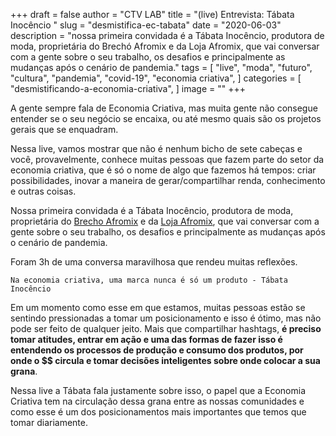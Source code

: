 +++
draft = false
author = "CTV LAB"
title = "(live) Entrevista: Tábata Inocêncio "
slug = "desmistifica-ec-tabata"
date = "2020-06-03"
description = "nossa primeira convidada é a Tábata Inocêncio, produtora de moda, proprietária do Brechó Afromix e da Loja Afromix, que vai conversar com a gente sobre o seu trabalho, os desafios e principalmente as mudanças após o cenário de pandemia."
tags = [
    "live",
    "moda",
    "futuro",
    "cultura",
    "pandemia",
    "covid-19",
    "economia criativa",
]
categories = [
    "desmistificando-a-economia-criativa",
]
image = ""
+++

A gente sempre fala de Economia Criativa, mas muita gente não consegue entender se o seu negócio se encaixa, ou até mesmo quais são os projetos gerais que se enquadram.

Nessa live, vamos mostrar que não é nenhum bicho de sete cabeças e você, provavelmente, conhece muitas pessoas que fazem parte do setor da economia criativa, que é só o nome de algo que fazemos há tempos: criar possibilidades, inovar a maneira de gerar/compartilhar renda, conhecimento e outras coisas.

Nossa primeira convidada é a Tábata Inocêncio, produtora de moda, proprietária do [Brecho Afromix](https://www.instagram.com/brecho_afromix/) e da [Loja Afromix](https://www.instagram.com/lojaafromix/), que vai conversar com a gente sobre o seu trabalho, os desafios e principalmente as mudanças após o cenário de pandemia.

Foram 3h de uma conversa maravilhosa que rendeu muitas reflexões.

`Na economia criativa, uma marca nunca é só um produto - Tábata Inocêncio`

Em um momento como esse em que estamos, muitas pessoas estão se sentindo pressionadas a tomar um posicionamento e isso é ótimo, mas não pode ser feito de qualquer jeito. Mais que compartilhar hashtags, **é preciso tomar atitudes, entrar em ação e uma das formas de fazer isso é entendendo os processos de produção e consumo dos produtos, por onde o $$ circula e tomar decisões inteligentes sobre onde colocar a sua grana**.

Nessa live a Tábata fala justamente sobre isso, o papel que a Economia Criativa tem na circulação dessa grana entre as nossas comunidades e como esse é um dos posicionamentos mais importantes que temos que tomar diariamente.
